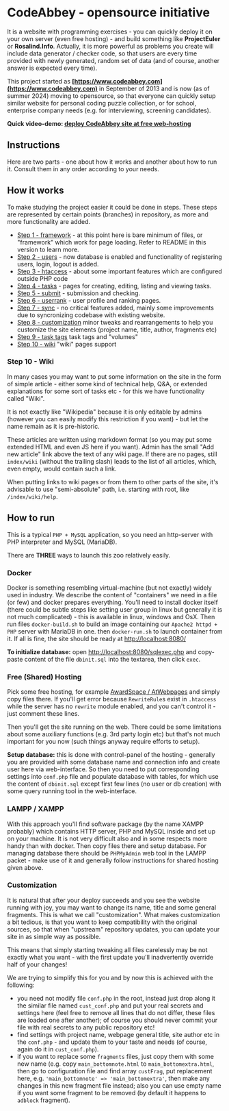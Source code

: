 # CodeAbbey - opensource initiative

It is a website with programming exercises - you can quickly deploy it on your own server (even free hosting) - and
build something like **ProjectEuler** or **Rosalind.Info**. Actually, it is more powerful as problems you create
will include data generator / checker code, so that users are every time provided with newly generated, random set
of data (and of course, another answer is expected every time).

This project started as **[https://www.codeabbey.com](https://www.codeabbey.com)**
in September of 2013 and is now (as of summer 2024) moving to opensource, so that everyone can quickly setup
similar website for personal coding puzzle collection, or for school, enterprise company needs (e.g. for
interviewing, screening candidates).

**Quick video-demo: [deploy CodeAbbey site at free web-hosting](https://www.youtube.com/watch?v=ayjzFg8T1eQ)**

## Instructions

Here are two parts - one about how it works and another about how to run it. Consult them in any order according
to your needs.

## How it works

To make studying the project easier it could be done in steps. These steps are represented
by certain points (branches) in repository, as more and more functionality are added.

- [Step 1 - framework](https://github.com/CodeAbbey/src/tree/v0.1-framework) - at this point
    here is bare minimum of files, or "framework" which work for page loading. Refer to README
    in this version to learn more.
- [Step 2 - users](https://github.com/CodeAbbey/src/tree/v0.2-users) - now database is enabled
    and functionality of registering users, login, logout is added.
- [Step 3 - htaccess](https://github.com/CodeAbbey/src/tree/v0.3-htaccess) - about some important
    features which are configured outside PHP code
- [Step 4 - tasks](https://github.com/CodeAbbey/src/tree/v0.4-tasks) - pages for creating, editing,
    listing and viewing tasks.
- [Step 5 - submit](https://github.com/CodeAbbey/src/tree/v0.5-submit) - submission and checking.
- [Step 6 - userrank](https://github.com/CodeAbbey/src/tree/v0.6-userrank) - user profile and ranking pages.
- [Step 7 - sync](https://github.com/CodeAbbey/src/tree/v0.7-sync) - no critical features added,
    mainly some improvements due to syncronizing codebase with existing website.
- [Step 8 - customization](https://github.com/CodeAbbey/src/tree/v0.8-customization) minor tweaks and
    rearrangements to help you customize the site elements (project name, title, author, fragments etc)
- [Step 9 - task tags](https://github.com/CodeAbbey/src/tree/v0.9-tags) task tags and "volumes"
- [Step 10 - wiki](https://github.com/CodeAbbey/src/tree/v0.10-wiki) "wiki" pages support

### Step 10 - Wiki

In many cases you may want to put some information on the site in the form of simple article -
either some kind of technical help, Q&A, or extended explanations for some sort of tasks etc - for
this we have functionality called "Wiki".

It is not exactly like "Wikipedia" because it is only editable by admins (however you can easily modify this
restriction if you want) - but let the name remain as it is pre-historic.

These articles are written using markdown format (so you may put some extended HTML and even JS here if you want).
Admin has the small "Add new article" link above the text of any wiki page. If there are no pages, still `index/wiki`
(without the trailing slash) leads to the list of all articles, which, even empty, would contain such a link.

When putting links to wiki pages or from them to other parts of the site, it's advisable to use "semi-absolute" path,
i.e. starting with root, like `/index/wiki/help`.

## How to run

This is a typical `PHP + MySQL` application, so you need an http-server with PHP interpreter and MySQL (MariaDB).

There are **THREE** ways to launch this zoo relatively easily.

### Docker

Docker is something resembling virtual-machine (but not exactly) widely used in industry. We describe
the content of "containers" we need in a file (or few) and docker prepares everything. You'll need to install
docker itself (there could be subtle steps like setting user group in linux but generally it is not much
complicated) - this is available in linux, windows and OsX. Then run files `docker-build.sh` to build an
image containing our `Apache2 httpd + PHP` server with MariaDB in one. then `docker-run.sh` to launch container
from it. If all is fine, the site should be ready at [http://localhost:8080/](http://localhost:8080)

**To initialize database:** open [http://localhost:8080/sqlexec.php](http://localhost:8080/sqlexec.php) and copy-paste content of the file `dbinit.sql` into the textarea, then click `exec`.

### Free (Shared) Hosting

Pick some free hosting, for example [AwardSpace / AtWebpages](https://www.awardspace.com/) and simply copy files there. If you'll get error because `RewriteRule`s exist in `.htaccess` while
the server has no `rewrite` module enabled, and you can't control it - just comment these lines.

Then you'll get the site running on the web. There could be some limitations about some auxiliary functions
(e.g. 3rd party login etc) but that's not much important for you now (such things anyway require efforts to setup).

**Setup database:** this is done with control-panel of the hosting - generally you are provided
with some database name and connection info and create user here via web-interface. So then you
need to put corresponding settings into `conf.php` file and populate database with tables, for
which use the content of `dbinit.sql` except first few lines (no user or db creation) with
some query running tool in the web-interface.

### LAMPP / XAMPP

With this approach you'll find software package (by the name XAMPP probably) which contains HTTP server, PHP and MySQL
inside and set up on your machine. It is not very difficult also and in some respects more handy than with docker.
Then copy files there and setup database. For managing database there should be `PHPMyAdmin`
web tool in the LAMPP packet - make use of it and generally follow instructions for
shared hosting given above.

### Customization

It is natural that after your deploy succeeds and you see the website running with joy, you may
want to change its name, title and some general fragments. This is what we call "customization".
What makes customization a bit tedious, is that you want to keep compatibility with the original
sources, so that when "upstream" repository updates, you can update your site in as simple way as
possible.

This means that simply starting tweaking all files carelessly may be not exactly what you want -
with the first update you'll inadvertently override half of your changes!

We are trying to simplify this for you and by now this is achieved with the following:

- you need not modify file `conf.php` in the root, instead just drop along it the similar file
    named `cust_conf.php` and put your real secrets and settings here (feel free to remove all
    lines that do not differ, these files are loaded one after another); of course you should
    never commit your file with real secrets to any public repository etc!
- find settings with project name, webpage general title, site author etc in the `conf.php` -
    and update them to your taste and needs (of course, again do it in `cust_conf.php`).
- if you want to replace some `fragments` files, just copy them with some new name (e.g.
    copy `main_bottomnote.html` to `main_bottomextra.html`, then go to configuration file
    and find array `custFrag`, put replacement here, e.g. `'main_bottomnote' => 'main_bottomextra'`,
    then make any changes in this new fragment file instead; also you can use empty name if you
    want some fragment to be removed (by default it happens to `adblock` fragment).

